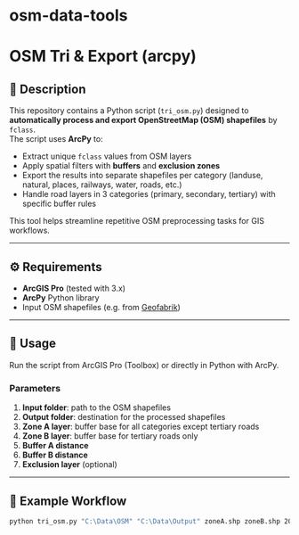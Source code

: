 # osm-data-tools

# OSM Tri & Export (arcpy)

## 📌 Description
This repository contains a Python script (`tri_osm.py`) designed to **automatically process and export OpenStreetMap (OSM) shapefiles** by `fclass`.  
The script uses **ArcPy** to:
- Extract unique `fclass` values from OSM layers  
- Apply spatial filters with **buffers** and **exclusion zones**  
- Export the results into separate shapefiles per category (landuse, natural, places, railways, water, roads, etc.)  
- Handle road layers in 3 categories (primary, secondary, tertiary) with specific buffer rules  

This tool helps streamline repetitive OSM preprocessing tasks for GIS workflows.

---

## ⚙️ Requirements
- **ArcGIS Pro** (tested with 3.x)  
- **ArcPy** Python library  
- Input OSM shapefiles (e.g. from [Geofabrik](https://download.geofabrik.de/))  

---

## 🚀 Usage
Run the script from ArcGIS Pro (Toolbox) or directly in Python with ArcPy.

### Parameters
1. **Input folder**: path to the OSM shapefiles  
2. **Output folder**: destination for the processed shapefiles  
3. **Zone A layer**: buffer base for all categories except tertiary roads  
4. **Zone B layer**: buffer base for tertiary roads only  
5. **Buffer A distance**  
6. **Buffer B distance**  
7. **Exclusion layer** (optional)  

---

## 📂 Example Workflow
```bash
python tri_osm.py "C:\Data\OSM" "C:\Data\Output" zoneA.shp zoneB.shp 200m 100m exclusion_zone.shp

